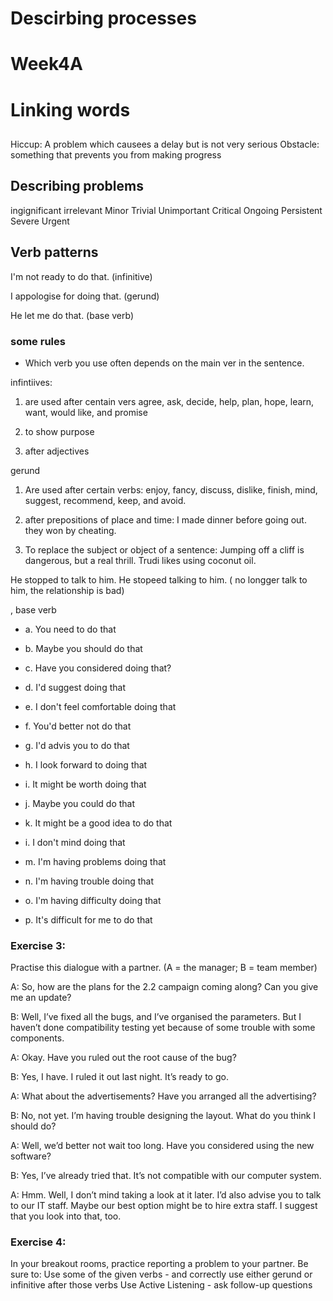 # Descirbing processes


# Week4A
# Linking words


## 
Hiccup: A problem which causees a delay but is not very serious
Obstacle: something that prevents you from making progress


## Describing problems

ingignificant 
irrelevant
Minor
Trivial
Unimportant
Critical
Ongoing
Persistent
Severe
Urgent

## Verb patterns


I'm not ready to do that. (infinitive)

I appologise for doing that. (gerund)

He let me do that. (base verb)



### some rules

- Which verb you use often depends on the main ver in the sentence.

infintiives:
1) are used after centain vers
agree, ask, decide, help, plan, hope, learn, want, would like, and promise

2) to show purpose

3) after adjectives


gerund
1) Are used after certain verbs:
enjoy, fancy, discuss, dislike, finish, mind, suggest, recommend, keep, and avoid.

2) after prepositions of place and time:
I made dinner before going out.
they won by cheating.

3) To replace the subject or object of a sentence:
Jumping off a cliff is dangerous, but a real thrill.
Trudi likes using coconut oil.

He stopped to talk to him.
He stopeed talking to him. ( no longger talk to him, the relationship is bad)


, base verb


- a. You need  to do that
- b. Maybe you should do that
- c. Have you considered doing that?
- d. I'd suggest doing that
- e. I don't feel comfortable doing that
- f. You'd better not do that
- g. I'd advis you to do that
- h. I look forward to doing that

- i. It might be worth doing that
- j. Maybe you could do that
- k. It might be a good idea to do that
- i. I don't mind doing that
- m. I'm having problems doing that
- n. I'm having trouble doing that
- o.  I'm having difficulty doing that
- p.  It's difficult for me to do that


### Exercise 3:
Practise this dialogue with a partner. (A = the manager; B = team member)

A: So, how are the plans for the 2.2 campaign coming along? Can you give me an update?

B: Well, I’ve fixed all the bugs, and I’ve organised the parameters. But I haven’t done compatibility testing yet because of some trouble with some components. 

A: Okay. Have you ruled out the root cause of the bug? 

B: Yes, I have. I ruled it out last night. It’s ready to go. 

A: What about the advertisements? Have you arranged all the advertising?

B: No, not yet. I’m having trouble designing the layout. What do you think I should do?

A: Well, we’d better not wait too long. Have you considered using the new software? 

B: Yes, I’ve already tried that. It’s not compatible with our computer system.

A: Hmm. Well, I don’t mind taking a look at it later.  I’d also advise you to talk to our IT staff. Maybe our best option might be to hire extra staff. I suggest that you look into that, too.  

### Exercise 4:

In your breakout rooms, practice reporting a problem to your partner. Be sure to: 
Use some of the given verbs - and correctly use either gerund or infinitive after those verbs
Use Active Listening - ask follow-up questions

